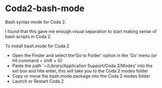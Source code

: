 Coda2-bash-mode
===============

Bash syntax mode for Coda 2.

I found that this gave me enough visual separation to start making sense of bash scripts in Coda 2.

To install bash.mode for Coda 2
- Open the Finder and select the'Go to Folder' option in the 'Go' menu (or hit command + shift + G)
- Paste the path '~/Library/Application Support/Coda 2/Modes' into the ext box and hite enter, this will take you to the Coda 2 modes folder
- Copy or move the bash.mode package into the Coda 2 modes folder
- Launch or Restart Coda 2


